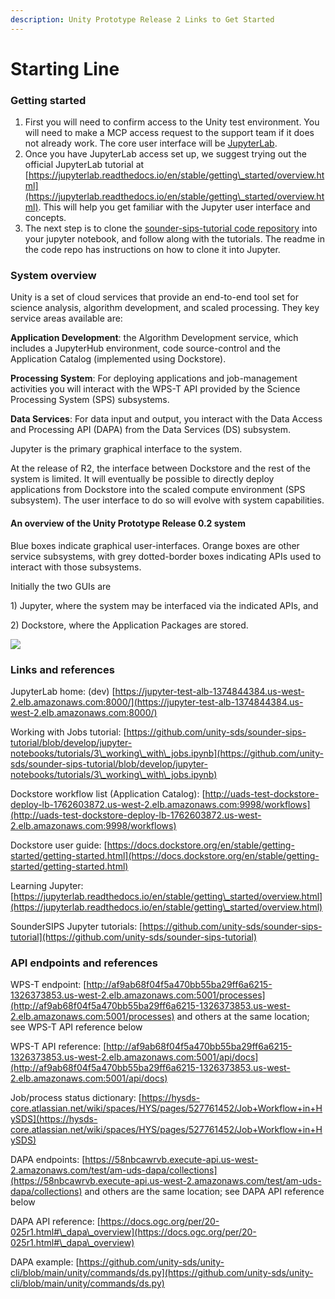```yaml
---
description: Unity Prototype Release 2 Links to Get Started
---
```


# Starting Line

### **Getting started**

1. First you will need to confirm access to the Unity test environment. You will need to make a MCP access request to the support team if it does not already work. The core user interface will be [JupyterLab](https://jupyter-test-alb-1374844384.us-west-2.elb.amazonaws.com:8000/).
2. Once you have JupyterLab access set up, we suggest trying out the official JupyterLab tutorial at [https://jupyterlab.readthedocs.io/en/stable/getting\_started/overview.html](https://jupyterlab.readthedocs.io/en/stable/getting\_started/overview.html). This will help you get familiar with the Jupyter user interface and concepts.
3. The next step is to clone the [sounder-sips-tutorial code repository](https://github.com/unity-sds/sounder-sips-tutorial) into your jupyter notebook, and follow along with the tutorials. The readme in the code repo has instructions on how to clone it into Jupyter.



### **System overview**

Unity is a set of cloud services that provide an end-to-end tool set for science analysis, algorithm development, and scaled processing. They key service areas available are:

**Application Development**: the Algorithm Development service, which includes a JupyterHub environment, code source-control and the Application Catalog (implemented using Dockstore).

**Processing System**: For deploying applications and job-management activities you will interact with the WPS-T API provided by the Science Processing System (SPS) subsystems.&#x20;

**Data Services**: For data input and output, you interact with the Data Access and Processing API (DAPA) from the Data Services (DS) subsystem.

Jupyter is the primary graphical interface to the system.&#x20;

At the release of R2, the interface between Dockstore and the rest of the system is limited. It will eventually be possible to directly deploy applications from Dockstore into the scaled compute environment (SPS subsystem). The user interface to do so will evolve with system capabilities.

#### **An overview of the Unity Prototype Release 0.2 system**

Blue boxes indicate graphical user-interfaces. Orange boxes are other service subsystems, with grey dotted-border boxes indicating APIs used to interact with those subsystems.

Initially the two GUIs are&#x20;

1\) Jupyter, where the system may be interfaced via the indicated APIs, and

2\) Dockstore, where the Application Packages are stored.

![](https://documents.lucid.app/documents/2eaf0390-bb79-4c4d-af02-e7f64e0914a3/pages/.2F-os\_15SZe?a=6273\&x=5292\&y=661\&w=1141\&h=1342\&store=1\&accept=image%2F\*\&auth=LCA%204ffb33e23d9c8212fca25bf036f885be2e9a068b-ts%3D1659395518)

### **Links and references**

JupyterLab home: (dev) [https://jupyter-test-alb-1374844384.us-west-2.elb.amazonaws.com:8000/](https://jupyter-test-alb-1374844384.us-west-2.elb.amazonaws.com:8000/)

Working with Jobs tutorial: [https://github.com/unity-sds/sounder-sips-tutorial/blob/develop/jupyter-notebooks/tutorials/3\_working\_with\_jobs.ipynb](https://github.com/unity-sds/sounder-sips-tutorial/blob/develop/jupyter-notebooks/tutorials/3\_working\_with\_jobs.ipynb)

Dockstore workflow list (Application Catalog): [http://uads-test-dockstore-deploy-lb-1762603872.us-west-2.elb.amazonaws.com:9998/workflows](http://uads-test-dockstore-deploy-lb-1762603872.us-west-2.elb.amazonaws.com:9998/workflows)

Dockstore user guide: [https://docs.dockstore.org/en/stable/getting-started/getting-started.html](https://docs.dockstore.org/en/stable/getting-started/getting-started.html)

Learning Jupyter: [https://jupyterlab.readthedocs.io/en/stable/getting\_started/overview.html](https://jupyterlab.readthedocs.io/en/stable/getting\_started/overview.html)

SounderSIPS Jupyter tutorials: [https://github.com/unity-sds/sounder-sips-tutorial](https://github.com/unity-sds/sounder-sips-tutorial)

### **API endpoints and references**

WPS-T endpoint: [http://af9ab68f04f5a470bb55ba29ff6a6215-1326373853.us-west-2.elb.amazonaws.com:5001/processes](http://af9ab68f04f5a470bb55ba29ff6a6215-1326373853.us-west-2.elb.amazonaws.com:5001/processes) and others at the same location; see WPS-T API reference below

WPS-T API reference: [http://af9ab68f04f5a470bb55ba29ff6a6215-1326373853.us-west-2.elb.amazonaws.com:5001/api/docs](http://af9ab68f04f5a470bb55ba29ff6a6215-1326373853.us-west-2.elb.amazonaws.com:5001/api/docs)

Job/process status dictionary: [https://hysds-core.atlassian.net/wiki/spaces/HYS/pages/527761452/Job+Workflow+in+HySDS](https://hysds-core.atlassian.net/wiki/spaces/HYS/pages/527761452/Job+Workflow+in+HySDS)

DAPA endpoints: [https://58nbcawrvb.execute-api.us-west-2.amazonaws.com/test/am-uds-dapa/collections](https://58nbcawrvb.execute-api.us-west-2.amazonaws.com/test/am-uds-dapa/collections) and others are the same location; see DAPA API reference below

DAPA API reference: [https://docs.ogc.org/per/20-025r1.html#\_dapa\_overview](https://docs.ogc.org/per/20-025r1.html#\_dapa\_overview)

DAPA example: [https://github.com/unity-sds/unity-cli/blob/main/unity/commands/ds.py](https://github.com/unity-sds/unity-cli/blob/main/unity/commands/ds.py)

